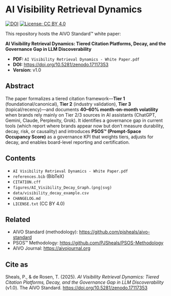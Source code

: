 # AI Visibility Retrieval Dynamics

[![DOI](https://zenodo.org/badge/DOI/10.5281/zenodo.17117353.svg)](https://doi.org/10.5281/zenodo.17117353)
[![License: CC BY 4.0](https://img.shields.io/badge/License-CC--BY%204.0-blue.svg)](https://creativecommons.org/licenses/by/4.0/)

This repository hosts the AIVO Standard™ white paper:

**AI Visibility Retrieval Dynamics: Tiered Citation Platforms, Decay, and the Governance Gap in LLM Discoverability**

- **PDF:** `AI Visibility Retrieval Dynamics - White Paper.pdf`
- **DOI:** https://doi.org/10.5281/zenodo.17117353
- **Version:** v1.0

## Abstract
The paper formalizes a tiered citation framework—**Tier 1** (foundational/canonical), **Tier 2** (industry validation), **Tier 3** (topical/recency)—and documents **40–60% month-on-month volatility** when brands rely mainly on Tier 2/3 sources in AI assistants (ChatGPT, Gemini, Claude, Perplexity, Grok). It identifies a governance gap in current tools (which report where brands appear now but don’t measure durability, decay, risk, or causality) and introduces **PSOS™ (Prompt-Space Occupancy Score)** as a governance KPI that weights tiers, adjusts for decay, and enables board-level reporting and certification.

## Contents
- `AI Visibility Retrieval Dynamics - White Paper.pdf`
- `references.bib` (BibTeX)
- `CITATION.cff`
- `figures/AI_Visibility_Decay_Graph.(png|svg)`
- `data/visibility_decay_example.csv`
- `CHANGELOG.md`
- `LICENSE.txt` (CC BY 4.0)

## Related
- AIVO Standard (methodology): https://github.com/pjsheals/aivo-standard  
- PSOS™ Methodology: https://github.com/PJSheals/PSOS-Methodology  
- AIVO Journal: https://aivojournal.org

## Cite as
Sheals, P., & de Rosen, T. (2025). *AI Visibility Retrieval Dynamics: Tiered Citation Platforms, Decay, and the Governance Gap in LLM Discoverability* (v1.0). The AIVO Standard. https://doi.org/10.5281/zenodo.17117353
